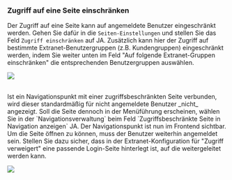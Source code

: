 ### Zugriff auf eine Seite einschränken

Der Zugriff auf eine Seite kann auf angemeldete Benutzer eingeschränkt werden. Gehen Sie dafür in die `Seiten-Einstellungen` und stellen Sie das Feld `Zugriff einschränken` auf JA. Zusätzlich kann hier der Zugriff auf bestimmte Extranet-Benutzergruppen (z.B. Kundengruppen) eingeschränkt werden, indem Sie weiter unten im Feld "Auf folgende Extranet-Gruppen einschränken" die entsprechenden Benutzergruppen auswählen.

![](/assets/zugriff_einschränken1.png)

<br>
Ist ein Navigationspunkt mit einer zugriffsbeschränkten Seite verbunden, wird dieser standardmäßig für nicht angemeldete Benutzer _nicht_ angezeigt. Soll die Seite dennoch in der Menüführung erscheinen, wählen Sie in der `Navigationsverwaltung` beim Feld `Zugriffsbeschränkte Seite in Navigation anzeigen` JA.
Der Navigationspunkt ist nun im Frontend sichtbar. Um die Seite öffnen zu können, muss der Benutzer weiterhin angemeldet sein. Stellen Sie dazu sicher, dass in der Extranet-Konfiguration für "Zugriff verweigert" eine passende Login-Seite hinterlegt ist, auf die weitergeleitet werden kann.

![](/assets/zugriff_einschränken2.png)

